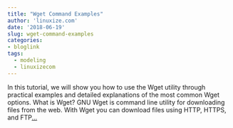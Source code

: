 ```yaml
---
title: "Wget Command Examples"
author: 'linuxize.com'
date: '2018-06-19'
slug: wget-command-examples
categories:
- bloglink
tags:
  - modeling
  - linuxizecom
---
```


In this tutorial, we will show you how to use the Wget utility through practical examples and detailed explanations of the most common Wget options. What is Wget? GNU Wget is command line utility for downloading files from the web. With Wget you can download files using HTTP, HTTPS, and FTP[... <i class="fas fa-external-link-alt"></i>](https://linuxize.com/post/wget-command-examples/)

